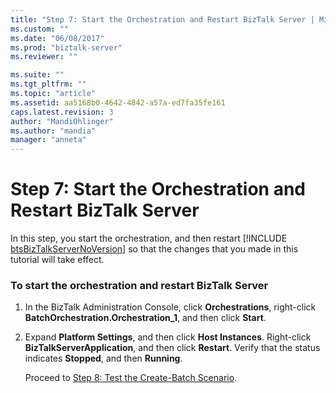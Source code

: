 ```yaml
---
title: "Step 7: Start the Orchestration and Restart BizTalk Server | Microsoft Docs"
ms.custom: ""
ms.date: "06/08/2017"
ms.prod: "biztalk-server"
ms.reviewer: ""

ms.suite: ""
ms.tgt_pltfrm: ""
ms.topic: "article"
ms.assetid: aa5168b0-4642-4842-a57a-ed7fa35fe161
caps.latest.revision: 3
author: "MandiOhlinger"
ms.author: "mandia"
manager: "anneta"
---
```

# Step 7: Start the Orchestration and Restart BizTalk Server
In this step, you start the orchestration, and then restart [!INCLUDE [btsBizTalkServerNoVersion](../../includes/btsbiztalkservernoversion-md.md)] so that the changes that you made in this tutorial will take effect.  
  
### To start the orchestration and restart BizTalk Server  
  
1. In the BizTalk Administration Console, click **Orchestrations**, right-click **BatchOrchestration.Orchestration_1**, and then click **Start**.  
  
2. Expand **Platform Settings**, and then click **Host Instances**. Right-click **BizTalkServerApplication**, and then click **Restart**. Verify that the status indicates **Stopped**, and then **Running**.  
  
   Proceed to [Step 8: Test the Create-Batch Scenario](../../adapters-and-accelerators/accelerator-hl7/step-8-test-the-create-batch-scenario.md).